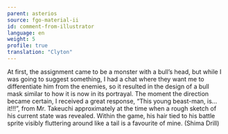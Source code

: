 ```yaml
---
parent: asterios
source: fgo-material-ii
id: comment-from-illustrator
language: en
weight: 5
profile: true
translation: "Clyton"
---
```


At first, the assignment came to be a monster with a bull’s head, but while I was going to suggest something, I had a chat where they want me to differentiate him from the enemies, so it resulted in the design of a bull mask similar to how it is now in its portrayal. The moment the direction became certain, I received a great response, “This young beast-man, is… it!!!”, from Mr. Takeuchi approximately at the time when a rough sketch of his current state was revealed. Within the game, his hair tied to his battle sprite visibly fluttering around like a tail is a favourite of mine. (Shima Drill)
